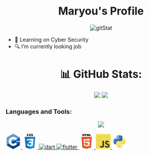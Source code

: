 <h1 align="center">Maryou's Profile</h1>
<div align="center">
  
![gitStat](https://github-readme-stats.vercel.app/api?username=maryoux&show_icons=true&theme=bear)
<div align="left">
  
- 📖 Learning on Cyber Security
- 🔍 I’m currently looking job
  
</div>

# 📊 GitHub Stats:
<img height="50%" width="auto" src ="https://github-readme-stats.vercel.app/api?username=maryoux&theme=dark&hide_border=false&include_all_commits=false&count_private=false">
<img height="50%" width="auto" src ="https://github-readme-streak-stats.herokuapp.com/?user=maryoux&theme=dark&hide_border=false">


<h3 align="left">Languages and Tools:</h3>
<img src ="https://github-readme-stats.vercel.app/api/top-langs/?username=maryoux&theme=dark&hide_border=false&include_all_commits=false&count_private=false&layout=compact">

<p align="left"> <a href="https://www.w3schools.com/cpp/" target="_blank" rel="noreferrer"> <img src="https://raw.githubusercontent.com/devicons/devicon/master/icons/cplusplus/cplusplus-original.svg" alt="cplusplus" width="40" height="40"/> </a> <a href="https://www.w3schools.com/css/" target="_blank" rel="noreferrer"> <img src="https://raw.githubusercontent.com/devicons/devicon/master/icons/css3/css3-original-wordmark.svg" alt="css3" width="40" height="40"/> </a> <a href="https://dart.dev" target="_blank" rel="noreferrer"> <img src="https://www.vectorlogo.zone/logos/dartlang/dartlang-icon.svg" alt="dart" width="40" height="40"/> </a> <a href="https://flutter.dev" target="_blank" rel="noreferrer"> <img src="https://www.vectorlogo.zone/logos/flutterio/flutterio-icon.svg" alt="flutter" width="40" height="40"/> </a> <a href="https://www.w3.org/html/" target="_blank" rel="noreferrer"> <img src="https://raw.githubusercontent.com/devicons/devicon/master/icons/html5/html5-original-wordmark.svg" alt="html5" width="40" height="40"/> </a> <a href="https://developer.mozilla.org/en-US/docs/Web/JavaScript" target="_blank" rel="noreferrer"> <img src="https://raw.githubusercontent.com/devicons/devicon/master/icons/javascript/javascript-original.svg" alt="javascript" width="40" height="40"/> </a> <a href="https://www.python.org" target="_blank" rel="noreferrer"> <img src="https://raw.githubusercontent.com/devicons/devicon/master/icons/python/python-original.svg" alt="python" width="40" height="40"/> </a> </p>

</div>






